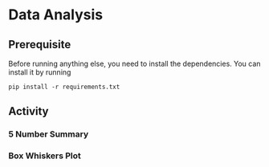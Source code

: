 # Data Analysis
## Prerequisite
Before running anything else, you need to install the dependencies. You can install it by running
```
pip install -r requirements.txt
```
## Activity
### 5 Number Summary
### Box Whiskers Plot
